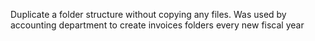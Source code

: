 Duplicate a folder structure without copying any files. Was used by accounting department to create invoices folders every new fiscal year
